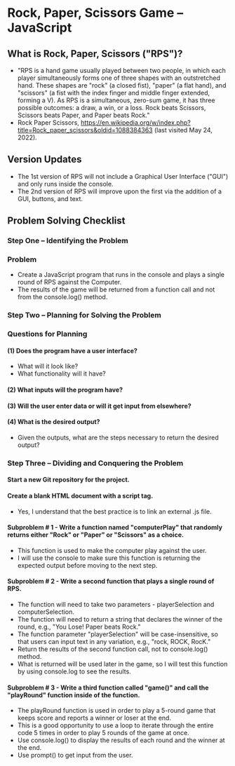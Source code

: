 # Rock, Paper, Scissors Game – JavaScript

## What is Rock, Paper, Scissors ("RPS")?
- "RPS is a hand game usually played between two people, in which each player simultaneously forms one of three shapes with an outstretched hand. These shapes are "rock" (a closed fist), "paper" (a flat hand), and "scissors" (a fist with the index finger and middle finger extended, forming a V). As RPS is a simultaneous, zero-sum game, it has three possible outcomes: a draw, a win, or a loss. Rock beats Scissors, Scissors beats Paper, and Paper beats Rock." 
- Rock Paper Scissors, https://en.wikipedia.org/w/index.php?title=Rock_paper_scissors&oldid=1088384363 (last visited May 24, 2022).

## Version Updates
- The 1st version of RPS will not include a Graphical User Interface ("GUI") and only runs inside the console.
- The 2nd version of RPS will improve upon the first via the addition of a GUI, buttons, and text.

## Problem Solving Checklist
### Step One – Identifying the Problem
### Problem
- Create a JavaScript program that runs in the console and plays a single round of RPS against the Computer. 
- The results of the game will be returned from a function call and not from the console.log() method.
### Step Two – Planning for Solving the Problem
### Questions for Planning
#### (1) Does the program have a user interface? 
- What will it look like? 
- What functionality will it have? 
#### (2) What inputs will the program have? 
#### (3) Will the user enter data or will it get input from elsewhere? 
#### (4) What is the desired output? 
- Given the outputs, what are the steps necessary to return the desired output?
### Step Three – Dividing and Conquering the Problem
#### Start a new Git repository for the project.
#### Create a blank HTML document with a script tag.
- Yes, I understand that the best practice is to link an external .js file.
#### Subproblem # 1 - Write a function named "computerPlay" that randomly returns either "Rock" or "Paper" or "Scissors" as a choice. 
- This function is used to make the computer play against the user. 
- I will use the console to make sure this function is returning the expected output before moving to the next step.
#### Subproblem # 2 - Write a second function that plays a single round of RPS. 
- The function will need to take two parameters - playerSelection and computerSelection. 
- The function will need to return a string that declares the winner of the round, e.g., "You Lose! Paper beats Rock." 
- The function parameter "playerSelection" will be case-insensitive, so that users can input text in any variation, e.g., "rock, ROCK, RocK."
- Return the results of the second function call, not to console.log() method. 
- What is returned will be used later in the game, so I will test this function by using console.log to see the results.
#### Subproblem # 3 - Write a third function called "game()" and call the "playRound" function inside of the function. 
- The playRound function is used in order to play a 5-round game that keeps score and reports a winner or loser at the end. 
- This is a good opportunity to use a loop to iterate through the entire code 5 times in order to play 5 rounds of the game at once.
- Use console.log() to display the results of each round and the winner at the end.
- Use prompt() to get input from the user.

